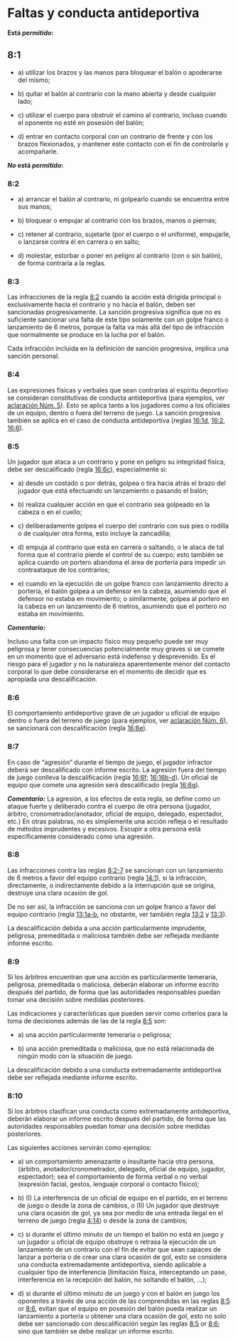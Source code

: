 # Faltas y conducta antideportiva 

**Está *permitido*:**

## 8:1

- a) utilizar los brazos y las manos para bloquear el balón  o apoderarse del mismo; 

- b) quitar el balón al contrario con la mano abierta y desde cualquier lado; 

- c) utilizar el cuerpo para obstruir el camino al contrario, incluso cuando el oponente no esté en posesión del balón; 

- d) entrar en contacto corporal con un contrario de frente y con los brazos flexionados, y mantener este contacto con el fin de controlarle y acompañarle.

***No* está *permitido*:**

### 8:2

- a) arrancar el balón al contrario, ni golpearlo cuando se encuentra entre sus manos;

- b) bloquear o empujar al contrario con los brazos, manos o piernas;

- c) retener al contrario, sujetarle (por el cuerpo o el uniforme), empujarle, o lanzarse contra él en carrera o en salto; 

- d) molestar, estorbar o poner en peligro al contrario (con o sin balón), de forma contraria a la reglas.

### 8:3
Las infracciones de la regla [8:2](#8:2) cuando la acción está dirigida principal o exclusivamente hacia el contrario y no hacia el balón, deben ser sancionadas progresivamente. La sanción progresiva significa que no es suficiente sancionar una falta de este tipo solamente con un golpe franco o lanzamiento de 6 metros, porque la falta va más allá del tipo de infracción que normalmente se produce en la lucha por el balón.

Cada infracción incluida en la definición de sanción progresiva, implica una sanción personal.
  
### 8:4 
Las expresiones físicas y verbales que sean contrarias al espíritu deportivo se consideran constitutivas de conducta antideportiva (para ejemplos, ver [aclaración Núm. 5](#5.-conducta-antideportiva)). Esto se aplica tanto a los jugadores como a los oficiales de un equipo, dentro o fuera del terreno de juego. La sanción progresiva también se aplica en el caso de conducta antideportiva (reglas  [16:1d](#16:1), [16:2](#16:2), [16:6](#16:6)).

### 8:5
Un jugador que ataca a un contrario y pone en peligro su integridad física, debe ser descalificado (regla [16:6c](#16:6)), especialmente si:

- a) desde un costado o por detrás, golpea o tira hacia atrás el brazo del jugador que está efectuando un lanzamiento o pasando el balón; 

- b) realiza cualquier acción en que el contrario sea golpeado en la cabeza o en el cuello; 

- c) deliberadamente golpea el cuerpo del contrario con sus pies o rodilla o de cualquier otra forma, esto incluye la zancadilla; 

- d) empuja al contrario que está en carrera o saltando, o le ataca de tal forma que el contrario pierde el control de su cuerpo; esto también se aplica cuando un portero abandona el área de portería para impedir un contraataque de los contrarios; 

- e) cuando en la ejecución de un golpe franco con lanzamiento directo a portería, el balón golpea a un defensor en la cabeza, asumiendo que el defensor no estaba en movimiento; o similarmente, golpea al portero en la cabeza en un lanzamiento de 6 metros, asumiendo que el portero no estaba en movimiento.

***Comentario:***

Incluso una falta con un impacto físico muy pequeño puede ser muy peligrosa y tener consecuencias potencialmente muy graves si se comete en un momento que el adversario está indefenso y desprevenido. Es el riesgo para el jugador y no la naturaleza aparentemente menor del contacto corporal lo que debe considerarse en el momento de decidir que es apropiada una descalificación.

### 8:6
El comportamiento antideportivo grave de un jugador u oficial de equipo dentro o fuera del terreno de juego (para ejemplos, ver [aclaración Núm. 6](#6.-conducta-antideportiva-grave)), se sancionará con descalificación (regla [16:6e](#16:6)).

### 8:7
En caso de “agresión” durante el tiempo de juego, el jugador infractor deberá ser descalificado con informe escrito. La agresión fuera del tiempo de juego conlleva la descalificación (regla [16:6f](#16:6); [16:16b-d](#16:16)). Un oficial de equipo que comete una agresión será descalificado (regla [16:6g](#16:6)).

***Comentario:***
La agresión, a los efectos de esta regla, se define como un ataque fuerte y deliberado contra el cuerpo de otra persona (jugador, árbitro, cronometrador/anotador, oficial de equipo, delegado, espectador, etc.) En otras palabras, no es simplemente una acción refleja o el resultado de métodos imprudentes y excesivos. Escupir a otra persona está específicamente considerado como una agresión.

### 8:8
Las infracciones contra las reglas [8:2-7](#8:2)  se sancionan con un lanzamiento de 6 metros a favor del equipo contrario (regla [14:1](#14:1)), si la infracción, directamente, o indirectamente debido a la interrupción que se origina, destruye una clara ocasión de gol.

De no ser así, la infracción se sanciona con un golpe franco a favor del equipo contrario (regla [13:1a-b](#13:1), no obstante, ver también regla  [13:2](#13:2) y [13:3](#13:3)).

La descalificación debida a una acción particularmente imprudente, peligrosa, premeditada o maliciosa también debe ser reflejada mediante informe escrito.

### 8:9
Si los árbitros encuentran que una acción es particularmente temeraria, peligrosa, premeditada o maliciosa, deberán elaborar un informe escrito después del partido, de forma que las autoridades responsables puedan tomar una decisión sobre medidas posteriores.

Las indicaciones y características que pueden servir como criterios para la toma de decisiones además de las de la regla [8:5](#8:5) son:

- a) una acción particularmente temeraria o peligrosa; 

- b) una acción premeditada o maliciosa, que no está relacionada de ningún modo con la situación de juego.

La descalificación debido a una conducta extremadamente antideportiva debe ser reflejada mediante informe escrito.

### 8:10
Si los árbitros clasifican una conducta como extremadamente antideportiva, deberán elaborar un informe escrito después del partido, de forma que las autoridades responsables puedan tomar una decisión sobre medidas posteriores.

Las siguientes acciones servirán como ejemplos:

- a) un comportamiento amenazante o insultante hacia otra persona, (árbitro, anotador/cronometrador, delegado, oficial de equipo, jugador, espectador); sea el comportamiento de forma verbal o no verbal (expresión facial, gestos, lenguaje corporal o contacto físico); 

- b) (I) La interferencia de un oficial de equipo en el partido, en el terreno de juego o desde la zona de cambios, o (II) Un jugador que destruye una clara ocasión de gol, ya sea por medio de una entrada ilegal en el terreno de juego (regla [4:14](#4:14)) o desde la zona de cambios; 

- c) si durante el último minuto de un tiempo el balón no está en juego y un jugador u oficial de equipo obstruye o retrasa la ejecución de un lanzamiento de un contrario con el fin de evitar que sean capaces de lanzar a portería o de crear una clara ocasión de gol, esto se considera una conducta extremadamente antideportiva, siendo aplicable a cualquier tipo de interferencia (limitación física, interceptando un pase, interferencia en la recepción del balón, no soltando el balón, …); 

- d) si durante el último minuto de un juego y con el balón en juego los oponentes a través de una acción de las comprendidas en las reglas [8:5](#8:5) or [8:6](#8:6), evitan que el equipo en posesión del balón pueda realizar un lanzamiento a portería u obtener una clara ocasión de gol, esto no solo debe ser sancionado con descalificación según las reglas [8:5](#8:5) or [8:6](#8:6); sino que también se debe realizar un informe escrito.
